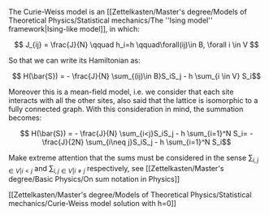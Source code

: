 The Curie-Weiss model is an [[Zettelkasten/Master's degree/Models of Theoretical Physics/Statistical mechanics/The ''Ising model'' framework|Ising-like model]], in which:

$$ J_{ij} = \frac{J}{N} \qquad h_i=h \qquad\forall(ij)\in B, \forall i \in V $$

So that we can write its Hamiltonian as:

$$ H(\bar{S}) = - \frac{J}{N} \sum_{(ij)\in B}S_iS_j - h \sum_{i \in V} S_i$$

Moreover this is a mean-field model, i.e. we consider that each site interacts with all the other sites, also said that the lattice is isomorphic to a fully connected graph.
With this consideration in mind, the summation becomes:

$$ H(\bar{S}) = - \frac{J}{N} \sum_{i<j}S_iS_j - h \sum_{i=1}^N S_i= - \frac{J}{2N} \sum_{i\neq j}S_iS_j - h \sum_{i=1}^N S_i$$

Make extreme attention that the sums must be considered in the sense $\sum_{i,j \in V | i<j}$ and $\sum_{i,j \in V | i\neq j}$ respectively, see [[Zettelkasten/Master's degree/Basic Physics/On sum notation in Physics]]

[[Zettelkasten/Master's degree/Models of Theoretical Physics/Statistical mechanics/Curie-Weiss model solution with h=0]]
